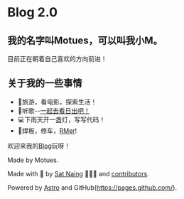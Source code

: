 # Blog 2.0

## 我的名字叫Motues，可以叫我小M。

目前正在朝着自己喜欢的方向前进！

## 关于我的一些事情

- 🌈旅游，看电影，探索生活！
- 🌸听歌--[一起去看日出吧！](href="https://music.163.com/#/mv?id=14719419")
- 💻下雨天开一盏灯，写写代码！
- 🤖焊板，修车，[RMer]("https://www.robomaster.com/")!

欢迎来我的[Blog](https://motues.top/)玩呀！

Made by Motues.

Made with 🤍 by [Sat Naing](https://satnaing.dev) 👨🏻‍💻 and [contributors](https://github.com/satnaing/astro-paper/graphs/contributors).

Powered by [Astro](https://astro.bulid/) and GitHub(https://pages.github.com/).
